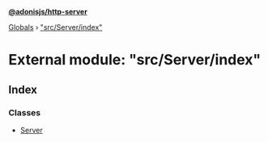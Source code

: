 **[@adonisjs/http-server](../README.md)**

[Globals](../README.md) › [&quot;src/Server/index&quot;](_src_server_index_.md)

# External module: "src/Server/index"

## Index

### Classes

* [Server](../classes/_src_server_index_.server.md)